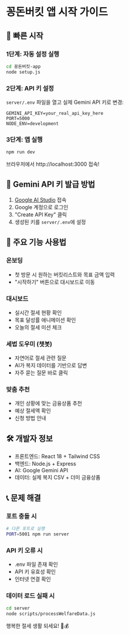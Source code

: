 # 꽁돈버킷 앱 시작 가이드

## 🚀 빠른 시작

### 1단계: 자동 설정 실행
```bash
cd 꽁돈버킷-app
node setup.js
```

### 2단계: API 키 설정
`server/.env` 파일을 열고 실제 Gemini API 키로 변경:
```env
GEMINI_API_KEY=your_real_api_key_here
PORT=5000
NODE_ENV=development
```

### 3단계: 앱 실행
```bash
npm run dev
```

브라우저에서 http://localhost:3000 접속!

## 🔑 Gemini API 키 발급 방법

1. [Google AI Studio](https://makersuite.google.com/app/apikey) 접속
2. Google 계정으로 로그인
3. "Create API Key" 클릭
4. 생성된 키를 `server/.env`에 설정

## 📱 주요 기능 사용법

### 온보딩
- 첫 방문 시 원하는 버킷리스트와 목표 금액 입력
- "시작하기" 버튼으로 대시보드로 이동

### 대시보드
- 실시간 절세 현황 확인
- 목표 달성률 애니메이션 확인
- 오늘의 절세 미션 체크

### 세법 도우미 (챗봇)
- 자연어로 절세 관련 질문
- AI가 복지 데이터를 기반으로 답변
- 자주 묻는 질문 바로 클릭

### 맞춤 추천
- 개인 상황에 맞는 금융상품 추천
- 예상 절세액 확인
- 신청 방법 안내

## 🛠 개발자 정보

- 프론트엔드: React 18 + Tailwind CSS
- 백엔드: Node.js + Express
- AI: Google Gemini API
- 데이터: 실제 복지 CSV + 더미 금융상품

## 📞 문제 해결

### 포트 충돌 시
```bash
# 다른 포트로 실행
PORT=5001 npm run server
```

### API 키 오류 시
- .env 파일 존재 확인
- API 키 유효성 확인
- 인터넷 연결 확인

### 데이터 로드 실패 시
```bash
cd server
node scripts/processWelfareData.js
```

행복한 절세 생활 되세요! 🎯💰
